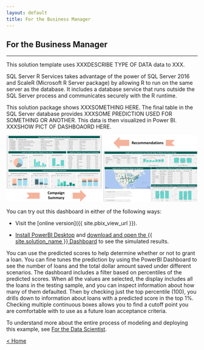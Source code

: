 ```yaml
---
layout: default
title: For the Business Manager
---
```


## For the Business Manager
------------------------------

This solution template uses XXXDESCRIBE TYPE OF DATA data to XXX.
 
SQL Server R Services takes advantage of the power of SQL Server 2016 and ScaleR (Microsoft R Server package) by allowing R to run on the same server as the database. It includes a database service that runs outside the SQL Server process and communicates securely with the R runtime. 

This solution package shows XXXSOMETHING HERE. The final table in the SQL Server database provides XXXSOME PREDICTION USED FOR SOMETHING OR ANOTHER. This data is then visualized in Power BI.  XXXSHOW PICT OF DASHBOAORD HERE.


![Visualize](images/XXvisualize.png?raw=true)


You can try out this dashboard in either of the following ways:

* Visit the [online version]({{ site.pbix_view_url }}).

*  <a href="https://powerbi.microsoft.com/en-us/desktop/" target="_blank">Install PowerBI Desktop</a> and 
<a href="site.pbix_download_url" target="_blank">download and open the {{ site.solution_name }} Dashboard</a> to see the simulated results.

You can use the predicted scores to help determine whether or not to grant a loan.  You can fine tunes the prediction by using the PowerBI Dashboard to see the number of loans and the total dollar amount saved under different scenarios.  The dashboard includes a filter based on percentiles of the predicted scores.  When all the values are selected, the display includes all the loans in the testing sample, and you can inspect information about how many of them defaulted.  Then by checking just the top percentile (100), you drills down to information about loans with a predicted score in the top 1%.  Checking multiple continuous boxes allows you to find a cutoff point you are comfortable with to use as a future loan acceptance criteria.


To understand more about the entire process of modeling and deploying this example, see [For the Data Scientist](data-scientist.html).
 

[&lt; Home](index.html)
